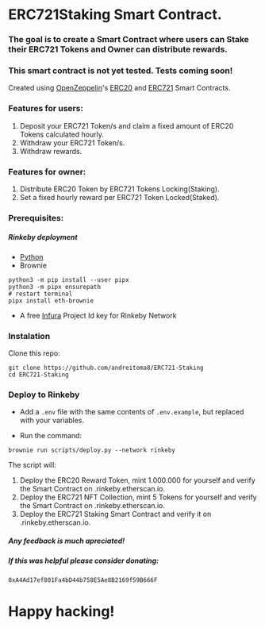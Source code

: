 # ERC721Staking Smart Contract.
### The goal is to create a Smart Contract where users can Stake their ERC721 Tokens and Owner can distribute rewards.
### This smart contract is not yet tested. Tests coming soon!

Created using [OpenZeppelin](https://openzeppelin.com/)'s [ERC20](https://github.com/OpenZeppelin/openzeppelin-contracts/blob/master/contracts/token/ERC20/ERC20.sol) and [ERC721](https://github.com/OpenZeppelin/openzeppelin-contracts/blob/master/contracts/token/ERC721/ERC721.sol) Smart Contracts.

### Features for users:

1. Deposit your ERC721 Token/s and claim a fixed amount of ERC20 Tokens calculated hourly.
1. Withdraw your ERC721 Token/s.
1. Withdraw rewards.

### Features for owner:

1. Distribute ERC20 Token by ERC721 Tokens Locking(Staking).
1. Set a fixed hourly reward per ERC721 Token Locked(Staked).

### Prerequisites:

##### Rinkeby deployment
- [Python](https://www.python.org/downloads/)
- Brownie
```
python3 -m pip install --user pipx
python3 -m pipx ensurepath
# restart terminal
pipx install eth-brownie
```
- A free [Infura](https://infura.io/) Project Id key for Rinkeby Network

### Instalation 

Clone this repo:

```
git clone https://github.com/andreitoma8/ERC721-Staking
cd ERC721-Staking
```

### Deploy to Rinkeby

- Add a `.env` file with the same contents of `.env.example`, but replaced with your variables.

- Run the command:
```
brownie run scripts/deploy.py --network rinkeby
```
The script will:

1. Deploy the ERC20 Reward Token, mint 1.000.000 for yourself and verify the Smart Contract on .rinkeby.etherscan.io.
1. Deploy the ERC721 NFT Collection, mint 5 Tokens for yourself and verify the Smart Contract on .rinkeby.etherscan.io.
1. Deploy the ERC721 Staking Smart Contract and verify it on .rinkeby.etherscan.io.

##### Any feedback is much apreciated! 
##### If this was helpful please consider donating: 
`0xA4Ad17ef801Fa4bD44b758E5Ae8B2169f59B666F`

# Happy hacking!